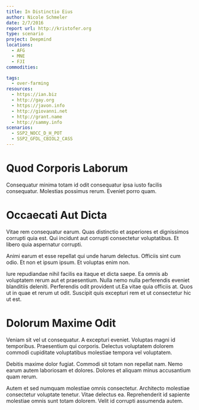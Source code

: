 ```yaml
---
title: In Distinctio Eius
author: Nicole Schmeler
date: 2/7/2016
report url: http://kristofer.org
type: scenario
project: Deepmind
locations:
  - AFG
  - MNE
  - FJI
commodities:

tags:
  - over-farming
resources:
  - https://ian.biz
  - http://gay.org
  - https://javon.info
  - http://giovanni.net
  - http://grant.name
  - http://sammy.info
scenarios:
  - SSP2_NOCC_D_H_POT
  - SSP2_GFDL_CBIOL2_CASS
---
```

# Quod Corporis Laborum
Consequatur minima totam id odit consequatur ipsa iusto facilis consequatur. Molestias possimus rerum. Eveniet porro quam.

# Occaecati Aut Dicta
Vitae rem consequatur earum. Quas distinctio et asperiores et dignissimos corrupti quia est. Qui incidunt aut corrupti consectetur voluptatibus. Et libero quia aspernatur corrupti.
 Animi earum et esse repellat qui unde harum delectus. Officiis sint cum odio. Et non et ipsum ipsum. Et voluptas enim non.
 Iure repudiandae nihil facilis ea itaque et dicta saepe. Ea omnis ab voluptatem rerum aut et praesentium. Nulla nemo nulla perferendis eveniet blanditiis deleniti. Perferendis odit provident ut.Ea vitae quia officiis at. Quos ut in quae et rerum ut odit. Suscipit quis excepturi rem et ut consectetur hic ut est.

# Dolorum Maxime Odit
Veniam sit vel ut consequatur. A excepturi eveniet. Voluptas magni id temporibus. Praesentium qui corporis. Delectus voluptatem dolorem commodi cupiditate voluptatibus molestiae tempora vel voluptatem.
 Debitis maxime dolor fugiat. Commodi sit totam non repellat nam. Nemo earum autem laboriosam et dolores. Dolores et aliquam minus accusantium quam rerum.
 Autem et sed numquam molestiae omnis consectetur. Architecto molestiae consectetur voluptate tenetur. Vitae delectus ea. Reprehenderit id sapiente molestiae omnis sunt totam dolorem. Velit id corrupti assumenda autem.
